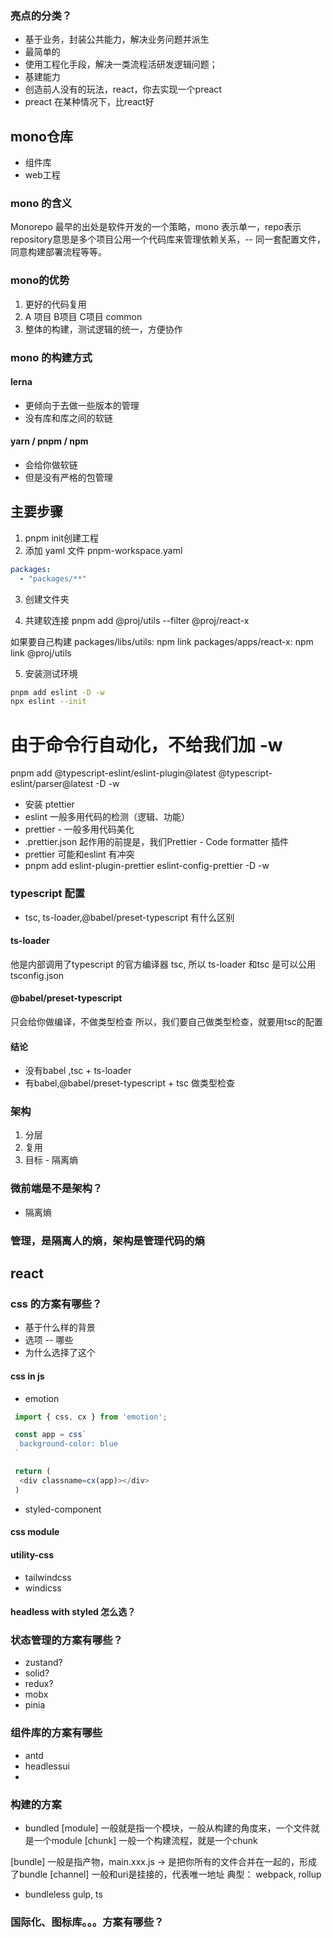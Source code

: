 ### 亮点的分类？
- 基于业务，封装公共能力，解决业务问题并派生
 - 最简单的
- 使用工程化手段，解决一类流程活研发逻辑问题；
 - 基建能力
- 创造前人没有的玩法，react，你去实现一个preact
 - preact 在某种情况下，比react好

## mono仓库
- 组件库
- web工程

### mono 的含义
Monorepo 最早的出处是软件开发的一个策略，mono 表示单一，repo表示repository意思是多个项目公用一个代码库来管理依赖关系，-- 同一套配置文件，同意构建部署流程等等。

### mono的优势
1. 更好的代码复用
 1. A 项目  B项目 C项目 common
2. 整体的构建，测试逻辑的统一，方便协作


### mono 的构建方式
#### lerna
- 更倾向于去做一些版本的管理
- 没有库和库之间的软链

#### yarn / pnpm / npm
- 会给你做软链
- 但是没有严格的包管理

##  主要步骤
1. pnpm init创建工程
2. 添加 yaml 文件
pnpm-workspace.yaml
```yml
packages:
  - "packages/**"
```
3. 创建文件夹

4. 共建软连接
pnpm add @proj/utils --filter @proj/react-x

如果要自己构建
packages/libs/utils: npm link
packages/apps/react-x: npm link @proj/utils

5. 安装测试环境
```sh
pnpm add eslint -D -w
npx eslint --init
```
# 由于命令行自动化，不给我们加 -w
pnpm add @typescript-eslint/eslint-plugin@latest @typescript-eslint/parser@latest -D -w

- 安装 ptettier
 - eslint 一般多用代码的检测（逻辑、功能）
 - prettier - 一般多用代码美化
 - .prettier.json 起作用的前提是，我们Prettier - Code formatter 插件
 - prettier 可能和eslint 有冲突
  - pnpm add eslint-plugin-prettier eslint-config-prettier -D -w

### typescript 配置
- tsc, ts-loader,@babel/preset-typescript 有什么区别
#### ts-loader
他是内部调用了typescript 的官方编译器 tsc, 所以 ts-loader 和tsc 是可以公用tsconfig.json

#### @babel/preset-typescript
只会给你做编译，不做类型检查
所以，我们要自己做类型检查，就要用tsc的配置

#### 结论
- 没有babel ,tsc + ts-loader
- 有babel,@babel/preset-typescript + tsc 做类型检查
### 架构
1. 分层
2. 复用
3. 目标 - 隔离熵

### 微前端是不是架构？
- 隔离熵

### 管理，是隔离人的熵，架构是管理代码的熵



## react 

### css 的方案有哪些？
- 基于什么样的背景
- 选项 -- 哪些
- 为什么选择了这个

#### css in js
- emotion
```js
 import { css, cx } from 'emotion';

 const app = css`
  background-color: blue
 `

 return (
  <div classname=cx(app)></div>
 )
```
- styled-component

#### css module

#### utility-css
- tailwindcss
- windicss

#### headless with styled 怎么选？

### 状态管理的方案有哪些？
- zustand?
- solid?
- redux?
- mobx
- pinia

### 组件库的方案有哪些
- antd
- headlessui
-
### 构建的方案
- bundled
[module]
一般就是指一个模块，一般从构建的角度来，一个文件就是一个module
[chunk]
一般一个构建流程，就是一个chunk

[bundle]
一般是指产物，main.xxx.js -> 是把你所有的文件合并在一起的，形成了bundle
[channel]
一般和uri是挂接的，代表唯一地址
典型：
webpack, rollup
- bundleless
gulp, ts
### 国际化、图标库。。。方案有哪些？
